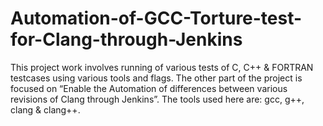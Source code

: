 # Automation-of-GCC-Torture-test-for-Clang-through-Jenkins
This project work involves running of various tests of C, C++ &amp; FORTRAN testcases using various tools and flags. The other part of the project is focused on “Enable the Automation of differences between various revisions of Clang through Jenkins”. The tools used here are: gcc, g++, clang &amp; clang++. 
